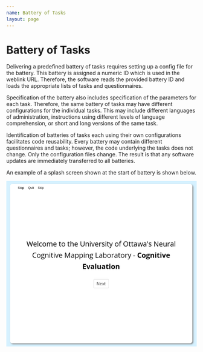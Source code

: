 ```yaml
---
name: Battery of Tasks
layout: page
---
```

# Battery of Tasks
Delivering a predefined battery of tasks requires setting up a config file for the battery. This battery is assigned a numeric ID which is used in the weblink URL. Therefore, the software reads the provided battery ID and loads the appropriate lists of tasks and questionnaires. 

Specification of the battery also includes specification of the parameters for each task. Therefore, the same battery of tasks may have different configurations for the individual tasks. This may include different languages of administration, instructions using different levels of language comprehension, or short and long versions of the same task.

Identification of batteries of tasks each using their own configurations facilitates code reusability. Every battery may contain different questionnaires and tasks; however, the code underlying the tasks does not change. Only the configuration files change. The result is that any software updates are immediately transferred to all batteries.

An example of a splash screen shown at the start of battery is shown below.

<img src="/assets/3CPlatformBattery.png" alt="3CPlatformBattery.png"/>
